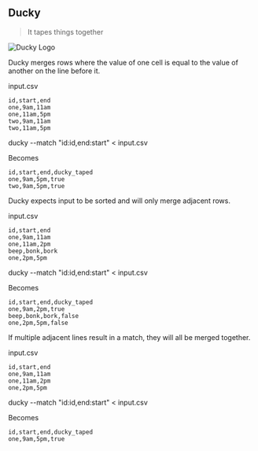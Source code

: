 ## Ducky

> It tapes things together

![Ducky Logo](https://notbad.software/img/ducky_logo.jpg "Picture of a giant rubber duck")

Ducky merges rows where the value of one cell is equal to the value of another on the line before it.

input.csv
```
id,start,end
one,9am,11am
one,11am,5pm
two,9am,11am
two,11am,5pm
```

ducky --match "id:id,end:start" < input.csv

Becomes
```
id,start,end,ducky_taped
one,9am,5pm,true
two,9am,5pm,true
```

Ducky expects input to be sorted and will only merge adjacent rows.

input.csv
```
id,start,end
one,9am,11am
one,11am,2pm
beep,bonk,bork
one,2pm,5pm
```

ducky --match "id:id,end:start" < input.csv

Becomes
```
id,start,end,ducky_taped
one,9am,2pm,true
beep,bonk,bork,false
one,2pm,5pm,false
```

If multiple adjacent lines result in a match, they will all be merged together.

input.csv
```
id,start,end
one,9am,11am
one,11am,2pm
one,2pm,5pm
```

ducky --match "id:id,end:start" < input.csv

Becomes
```
id,start,end,ducky_taped
one,9am,5pm,true
```
